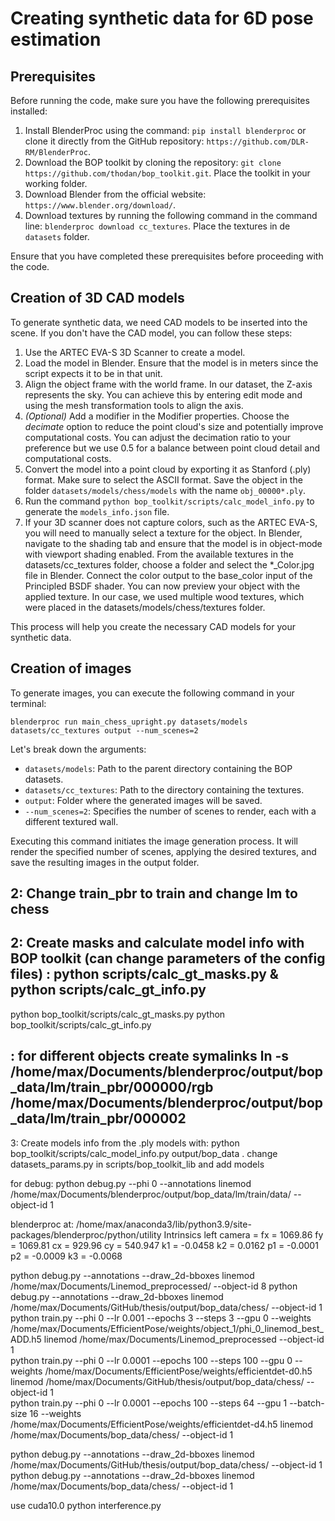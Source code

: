 # Creating synthetic data for 6D pose estimation
## Prerequisites
Before running the code, make sure you have the following prerequisites installed:

1. Install BlenderProc using the command: `pip install blenderproc` or clone it directly from the GitHub repository: `https://github.com/DLR-RM/BlenderProc`.
2. Download the BOP toolkit by cloning the repository: `git clone https://github.com/thodan/bop_toolkit.git`. Place the toolkit in your working folder.
3. Download Blender from the official website: `https://www.blender.org/download/`.
4. Download textures by running the following command in the command line: `blenderproc download cc_textures`. Place the textures in de `datasets` folder.

Ensure that you have completed these prerequisites before proceeding with the code.

## Creation of 3D CAD models
To generate synthetic data, we need CAD models to be inserted into the scene. If you don't have the CAD model, you can follow these steps:

1. Use the ARTEC EVA-S 3D Scanner to create a model.
2. Load the model in Blender. Ensure that the model is in meters since the script expects it to be in that unit.
3. Align the object frame with the world frame. In our dataset, the Z-axis represents the sky. You can achieve this by entering edit mode and using the mesh transformation tools to align the axis. 
4. *(Optional)* Add a modifier in the Modifier properties. Choose the *decimate* option to reduce the point cloud's size and potentially improve computational costs. You can adjust the decimation ratio to your preference but we use 0.5 for a balance between point cloud detail and computational costs.
5. Convert the model into a point cloud by exporting it as Stanford (.ply) format. Make sure to select the ASCII format. Save the object in the folder `datasets/models/chess/models` with the name `obj_00000*.ply`.
6. Run the command `python bop_toolkit/scripts/calc_model_info.py` to generate the `models_info.json` file.
7. If your 3D scanner does not capture colors, such as the ARTEC EVA-S, you will need to manually select a texture for the object. In Blender, navigate to the shading tab and ensure that the model is in object-mode with viewport shading enabled. From the available textures in the datasets/cc_textures folder, choose a folder and select the *_Color.jpg file in Blender. Connect the color output to the base_color input of the Principled BSDF shader. You can now preview your object with the applied texture. In our case, we used multiple wood textures, which were placed in the datasets/models/chess/textures folder.

This process will help you create the necessary CAD models for your synthetic data.

## Creation of images
To generate images, you can execute the following command in your terminal:

 `blenderproc run main_chess_upright.py datasets/models datasets/cc_textures output --num_scenes=2`

Let's break down the arguments:

- `datasets/models`: Path to the parent directory containing the BOP datasets.
- `datasets/cc_textures`: Path to the directory containing the textures.
- `output`: Folder where the generated images will be saved.
- `--num_scenes=2`: Specifies the number of scenes to render, each with a different textured wall.

Executing this command initiates the image generation process. It will render the specified number of scenes, applying the desired textures, and save the resulting images in the output folder.



## 2: Change train_pbr to train and change lm to chess

## 2: Create masks and calculate model info with BOP toolkit (can change parameters of the config files) : python scripts/calc_gt_masks.py & python scripts/calc_gt_info.py 

python bop_toolkit/scripts/calc_gt_masks.py 
python bop_toolkit/scripts/calc_gt_info.py 

## : for different objects create symalinks ln -s /home/max/Documents/blenderproc/output/bop_data/lm/train_pbr/000000/rgb /home/max/Documents/blenderproc/output/bop_data/lm/train_pbr/000002



3: Create models info from the .ply models with: python bop_toolkit/scripts/calc_model_info.py output/bop_data . change datasets_params.py in scripts/bop_toolkit_lib and add models 

for debug: python debug.py --phi 0 --annotations linemod /home/max/Documents/blenderproc/output/bop_data/lm/train/data/ --object-id 1

blenderproc at: /home/max/anaconda3/lib/python3.9/site-packages/blenderproc/python/utility
Intrinsics left camera = 
fx = 1069.86
fy = 1069.81
cx = 929.96
cy = 540.947
k1 = -0.0458
k2 = 0.0162
p1 = -0.0001
p2 = -0.0009
k3 = -0.0068

python debug.py --annotations --draw_2d-bboxes linemod /home/max/Documents/Linemod_preprocessed/ --object-id 8
python debug.py --annotations --draw_2d-bboxes linemod /home/max/Documents/GitHub/thesis/output/bop_data/chess/ --object-id 1
python train.py --phi 0 --lr 0.001 --epochs 3 --steps 3 --gpu 0 --weights /home/max/Documents/EfficientPose/weights/object_1/phi_0_linemod_best_ADD.h5 linemod /home/max/Documents/Linemod_preprocessed --object-id 1  
python train.py --phi 0  --lr 0.0001 --epochs 100 --steps 100  --gpu 0 --weights /home/max/Documents/EfficientPose/weights/efficientdet-d0.h5 linemod /home/max/Documents/GitHub/thesis/output/bop_data/chess/ --object-id 1  
python train.py --phi 0  --lr 0.0001 --epochs 100 --steps 64 --gpu 1 --batch-size 16 --weights /home/max/Documents/EfficientPose/weights/efficientdet-d4.h5 linemod /home/max/Documents/bop_data/chess/ --object-id 1

python debug.py --annotations --draw_2d-bboxes linemod /home/max/Documents/GitHub/thesis/output/bop_data/chess/ --object-id 1 
python debug.py --annotations --draw_2d-bboxes linemod /home/max/Documents/bop_data/chess/ --object-id 1 

use cuda10.0
python interference.py